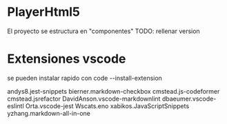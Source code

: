 # PlayerHtml5


El proyecto se estructura en "componentes"
TODO: rellenar version

# Extensiones vscode
se pueden instalar rapido con code --install-extension


andys8.jest-snippets
bierner.markdown-checkbox
cmstead.js-codeformer
cmstead.jsrefactor
DavidAnson.vscode-markdownlint
dbaeumer.vscode-eslintl
Orta.vscode-jest
Wscats.eno
xabikos.JavaScriptSnippets
yzhang.markdown-all-in-one